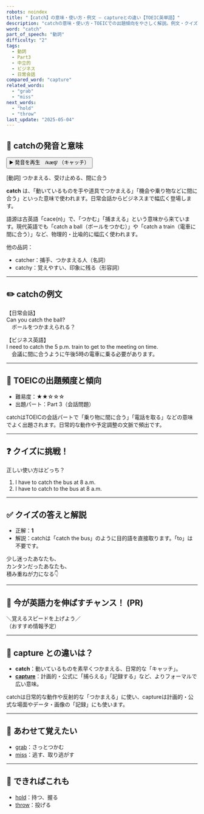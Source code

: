 ```yaml
---
robots: noindex
title: "【catch】の意味・使い方・例文 ― captureとの違い【TOEIC英単語】"
description: "catchの意味・使い方・TOEICでの出題傾向をやさしく解説。例文・クイズ付きでcaptureとの違いもわかりやすく学べます。"
word: "catch"
part_of_speech: "動詞"
difficulty: "2"
tags:
  - 動詞
  - Part3
  - 中立的
  - ビジネス
  - 日常会話
compared_word: "capture"
related_words:
  - "grab"
  - "miss"
next_words:
  - "hold"
  - "throw"
last_update: "2025-05-04"
---
```


## 🔰 catchの発音と意味

<button class="play-audio" onclick="playTTS('catch')">
  <span class="play-audio-main">
    ▶️ 発音を再生　/kætʃ/
  </span>
  <span class="play-audio-sub">
    （キャッチ）
  </span>
</button>

[動詞] つかまえる、受け止める、間に合う

**catch** は、「動いているものを手や道具でつかまえる」「機会や乗り物などに間に合う」といった意味で使われます。日常会話からビジネスまで幅広く登場します。

語源は古英語「cace(n)」で、「つかむ」「捕まえる」という意味から来ています。現代英語でも「catch a ball（ボールをつかむ）」や「catch a train（電車に間に合う）」など、物理的・比喩的に幅広く使われます。

他の品詞：  
- catcher：捕手、つかまえる人（名詞）
- catchy：覚えやすい、印象に残る（形容詞）

---

## ✏️ catchの例文

【日常会話】  
Can you catch the ball?  
　ボールをつかまえられる？

【ビジネス英語】  
I need to catch the 5 p.m. train to get to the meeting on time.  
　会議に間に合うように午後5時の電車に乗る必要があります。

---

## 🎯 TOEICの出題頻度と傾向

- 難易度：★★☆☆☆
- 出題パート：Part 3（会話問題）

catchはTOEICの会話パートで「乗り物に間に合う」「電話を取る」などの意味でよく出題されます。日常的な動作や予定調整の文脈で頻出です。

---

## ❓ クイズに挑戦！

正しい使い方はどっち？

1. I have to catch the bus at 8 a.m.  
2. I have to catch to the bus at 8 a.m.

---

## ✅ クイズの答えと解説

- 正解：**1**
- 解説：catchは「catch the bus」のように目的語を直接取ります。「to」は不要です。

少し迷ったあなたも、  
カンタンだったあなたも、  
積み重ねが力になる👇️

---

## 🚀 今が英語力を伸ばすチャンス！ (PR)

<div class="info-center">
＼覚えるスピードを上げよう／<br>  
（おすすめ情報予定）
</div>

---

## 🤔  capture との違いは？

- **catch**：動いているものを素早くつかまえる、日常的な「キャッチ」。
- **[capture](/word/capture)**：計画的・公式に「捕らえる」「記録する」など、よりフォーマルで広い意味。

catchは日常的な動作や反射的な「つかまえる」に使い、captureは計画的・公式な場面やデータ・画像の「記録」にも使います。

---

## 🧩 あわせて覚えたい

- [grab](/word/grab)：さっとつかむ
- [miss](/word/miss)：逃す、取り逃がす

---

## 📖 できればこれも

- [hold](/word/hold)：持つ、握る
- [throw](/word/throw)：投げる

<!-- cvid: aid47_bid17 -->
